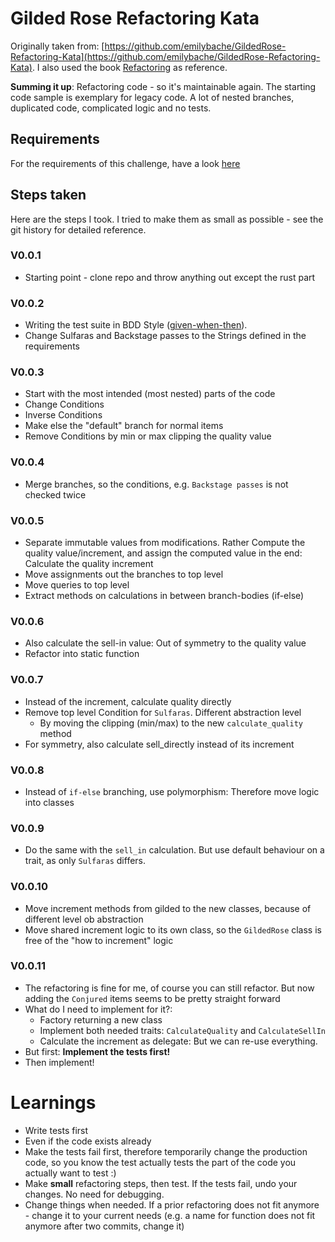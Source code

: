 # Gilded Rose Refactoring Kata

Originally taken
from: [https://github.com/emilybache/GildedRose-Refactoring-Kata](https://github.com/emilybache/GildedRose-Refactoring-Kata).
I also used the book [Refactoring](https://martinfowler.com/books/refactoring.html) as reference.

**Summing it up**: Refactoring code - so it's maintainable again. The starting code sample is exemplary for legacy code.
A
lot of nested branches, duplicated code, complicated logic and no tests.

## Requirements

For the requirements of this challenge, have a look [here](GildedRoseRequirements.txt)

## Steps taken

Here are the steps I took. I tried to make them as small as possible - see the git history for detailed reference.

### V0.0.1

- Starting point - clone repo and throw anything out except the rust part

### V0.0.2

- Writing the test suite in BDD Style ([given-when-then](https://en.wikipedia.org/wiki/Given-When-Then)).
- Change Sulfaras and Backstage passes to the Strings defined in the requirements

### V0.0.3

- Start with the most intended (most nested) parts of the code
- Change Conditions
- Inverse Conditions
- Make else the "default" branch for normal items
- Remove Conditions by min or max clipping the quality value

### V0.0.4

- Merge branches, so the conditions, e.g. `Backstage passes` is not checked twice

### V0.0.5

- Separate immutable values from modifications. Rather Compute the quality value/increment, and assign the computed
  value in the end: Calculate the quality increment
- Move assignments out the branches to top level
- Move queries to top level
- Extract methods on calculations in between branch-bodies (if-else)

### V0.0.6

- Also calculate the sell-in value: Out of symmetry to the quality value
- Refactor into static function

### V0.0.7

- Instead of the increment, calculate quality directly
- Remove top level Condition for `Sulfaras`. Different abstraction level
    - By moving the clipping (min/max) to the new `calculate_quality` method
- For symmetry, also calculate sell_directly instead of its increment

### V0.0.8

- Instead of `if-else` branching, use polymorphism: Therefore move logic into classes

### V0.0.9

- Do the same with the `sell_in` calculation. But use default behaviour on a trait, as only `Sulfaras` differs.

### V0.0.10

- Move increment methods from gilded to the new classes, because of different level ob abstraction
- Move shared increment logic to its own class, so the `GildedRose` class is free of the "how to increment" logic

### V0.0.11

- The refactoring is fine for me, of course you can still refactor. But now adding the `Conjured` items seems to be
  pretty straight forward
- What do I need to implement for it?:
    - Factory returning a new class
    - Implement both needed traits: `CalculateQuality` and `CalculateSellIn`
    - Calculate the increment as delegate: But we can re-use everything.
- But first: **Implement the tests first!**
- Then implement!

# Learnings

- Write tests first
- Even if the code exists already
- Make the tests fail first, therefore temporarily change the production code, so you know the test actually tests the
  part of the code you actually want to test :)
- Make **small** refactoring steps, then test. If the tests fail, undo your changes. No need for debugging.
- Change things when needed. If a prior refactoring does not fit anymore - change it to your current needs (e.g. a name
  for function does not fit anymore after two commits, change it)